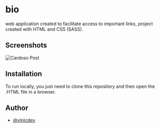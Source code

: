 
# bio

web application created to facilitate access to important links, project created with HTML and CSS (SASS).

## Screenshots

![Cardoso Post ](https://i.imgur.com/4awQakf.png)


## Installation

To run locally, you just need to clone this repository and then open the .HTML file in a browser.   
## Author

- [@vinicdev](https://www.github.com/vinicdev)

